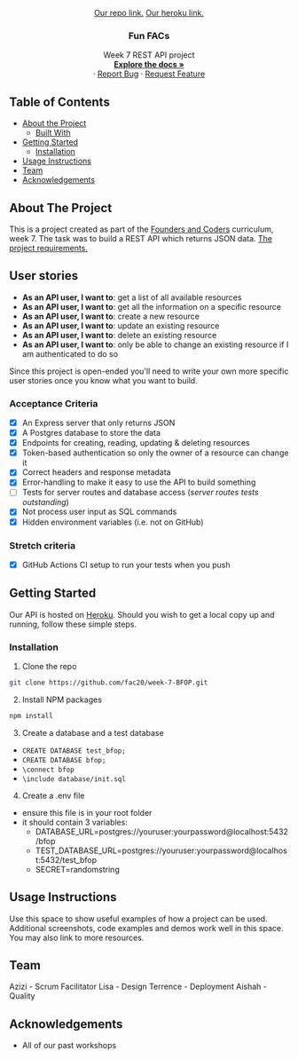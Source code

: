 <p align="center">
  <a href="https://github.com/fac20/week-7-BFOP">Our repo link.</a>
  <a href="fun-facs-api.herokuapp.com">Our heroku link.</a>

  <h3 align="center">Fun FACs</h3>

  <p align="center">
    Week 7 REST API project
    <br />
    <a href="https://github.com/fac20/week-7-BFOP"><strong>Explore the docs »</strong></a>
    <br />
    ·
    <a href="https://github.com/fac20/week-7-BFOP/issues">Report Bug</a>
    ·
    <a href="https://github.com/fac20/week-7-BFOP/issues">Request Feature</a>
  </p>
</p>



<!-- TABLE OF CONTENTS -->
## Table of Contents

* [About the Project](#about-the-project)
  * [Built With](#built-with)
* [Getting Started](#getting-started)
  * [Installation](#installation)
* [Usage Instructions](#usage)
* [Team](#team)
* [Acknowledgements](#acknowledgements)


## About The Project
This is a project created as part of the [Founders and Coders](https://www.foundersandcoders.com/) curriculum, week 7. The task was to build a REST API which returns JSON data. [The project requirements.](https://founders-and-coders.gitbook.io/coursebook/curriculum/rest-apis/project)

## User stories

- **As an API user, I want to**: get a list of all available resources
- **As an API user, I want to**: get all the information on a specific resource
- **As an API user, I want to**: create a new resource
- **As an API user, I want to**: update an existing resource
- **As an API user, I want to**: delete an existing resource
- **As an API user, I want to**: only be able to change an existing resource if I am authenticated to do so

Since this project is open-ended you'll need to write your own more specific user stories once you know what you want to build.

### Acceptance Criteria

- [x] An Express server that only returns JSON
- [x] A Postgres database to store the data
- [x] Endpoints for creating, reading, updating & deleting resources
- [x] Token-based authentication so only the owner of a resource can change it
- [x] Correct headers and response metadata
- [x] Error-handling to make it easy to use the API to build something
- [ ] Tests for server routes and database access (*server routes tests outstanding*)
- [x] Not process user input as SQL commands
- [x] Hidden environment variables (i.e. not on GitHub)

### Stretch criteria

- [x] GitHub Actions CI setup to run your tests when you push

## Getting Started

Our API is hosted on [Heroku](fun-facs-api.herokuapp.com/). Should you wish to get a local copy up and running, follow these simple steps.

### Installation

1. Clone the repo
```sh
git clone https://github.com/fac20/week-7-BFOP.git
```
2. Install NPM packages
```sh
npm install
```
3. Create a database and a test database
- `CREATE DATABASE test_bfop;`
- `CREATE DATABASE bfop;`
- `\connect bfop`
- `\include database/init.sql`
4. Create a .env file
- ensure this file is in your root folder
- it should contain 3 variables: 
  - DATABASE_URL=postgres://youruser:yourpassword@localhost:5432/bfop
  - TEST_DATABASE_URL=postgres://youruser:yourpassword@localhost:5432/test_bfop
  - SECRET=randomstring

## Usage Instructions

Use this space to show useful examples of how a project can be used. Additional screenshots, code examples and demos work well in this space. You may also link to more resources.


## Team

Azizi - Scrum Facilitator
Lisa - Design
Terrence - Deployment
Aishah - Quality

## Acknowledgements

* All of our past workshops


